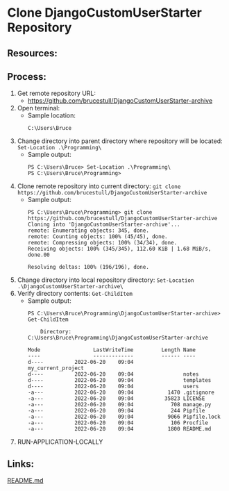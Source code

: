 # Clone DjangoCustomUserStarter Repository

## Resources:

## Process:
1. Get remote repository URL:
    * https://github.com/brucestull/DjangoCustomUserStarter-archive
1. Open terminal:
    * Sample location:
        ```
        C:\Users\Bruce
        ```
1. Change directory into parent directory where repository will be located:
`Set-Location .\Programming\`
    * Sample output:
        ```
        PS C:\Users\Bruce> Set-Location .\Programming\
        PS C:\Users\Bruce\Programming>
        ```
1. Clone remote repository into current directory:
`git clone https://github.com/brucestull/DjangoCustomUserStarter-archive`
    * Sample output:
        ```
        PS C:\Users\Bruce\Programming> git clone https://github.com/brucestull/DjangoCustomUserStarter-archive
        Cloning into 'DjangoCustomUserStarter-archive'...
        remote: Enumerating objects: 345, done.
        remote: Counting objects: 100% (45/45), done.
        remote: Compressing objects: 100% (34/34), done.
        Receiving objects: 100% (345/345), 112.60 KiB | 1.68 MiB/s, done.00

        Resolving deltas: 100% (196/196), done.
        ```
1. Change directory into local repository directory:
`Set-Location .\DjangoCustomUserStarter-archive\`
1. Verify directory contents:
`Get-ChildItem`
    * Sample output:
        ```
        PS C:\Users\Bruce\Programming\DjangoCustomUserStarter-archive> Get-ChildItem

            Directory: C:\Users\Bruce\Programming\DjangoCustomUserStarter-archive

        Mode                 LastWriteTime         Length Name
        ----                 -------------         ------ ----
        d----          2022-06-20    09:04                my_current_project
        d----          2022-06-20    09:04                notes
        d----          2022-06-20    09:04                templates
        d----          2022-06-20    09:04                users
        -a---          2022-06-20    09:04           1470 .gitignore
        -a---          2022-06-20    09:04          35823 LICENSE
        -a---          2022-06-20    09:04            708 manage.py
        -a---          2022-06-20    09:04            244 Pipfile
        -a---          2022-06-20    09:04           9066 Pipfile.lock
        -a---          2022-06-20    09:04            106 Procfile
        -a---          2022-06-20    09:04           1800 README.md
        ```
1. RUN-APPLICATION-LOCALLY

## Links:
[README.md](..\README.md)